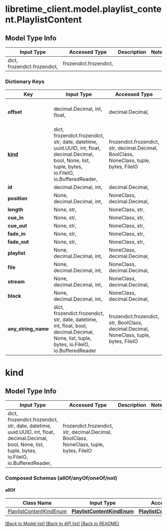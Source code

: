 # libretime_client.model.playlist_content.PlaylistContent

## Model Type Info
Input Type | Accessed Type | Description | Notes
------------ | ------------- | ------------- | -------------
dict, frozendict.frozendict,  | frozendict.frozendict,  |  | 

### Dictionary Keys
Key | Input Type | Accessed Type | Description | Notes
------------ | ------------- | ------------- | ------------- | -------------
**offset** | decimal.Decimal, int, float,  | decimal.Decimal,  |  | value must be a 64 bit float
**[kind](#kind)** | dict, frozendict.frozendict, str, date, datetime, uuid.UUID, int, float, decimal.Decimal, bool, None, list, tuple, bytes, io.FileIO, io.BufferedReader,  | frozendict.frozendict, str, decimal.Decimal, BoolClass, NoneClass, tuple, bytes, FileIO |  | 
**id** | decimal.Decimal, int,  | decimal.Decimal,  |  | 
**position** | None, decimal.Decimal, int,  | NoneClass, decimal.Decimal,  |  | [optional] 
**length** | None, str,  | NoneClass, str,  |  | [optional] 
**cue_in** | None, str,  | NoneClass, str,  |  | [optional] 
**cue_out** | None, str,  | NoneClass, str,  |  | [optional] 
**fade_in** | None, str,  | NoneClass, str,  |  | [optional] 
**fade_out** | None, str,  | NoneClass, str,  |  | [optional] 
**playlist** | None, decimal.Decimal, int,  | NoneClass, decimal.Decimal,  |  | [optional] 
**file** | None, decimal.Decimal, int,  | NoneClass, decimal.Decimal,  |  | [optional] 
**stream** | None, decimal.Decimal, int,  | NoneClass, decimal.Decimal,  |  | [optional] 
**block** | None, decimal.Decimal, int,  | NoneClass, decimal.Decimal,  |  | [optional] 
**any_string_name** | dict, frozendict.frozendict, str, date, datetime, int, float, bool, decimal.Decimal, None, list, tuple, bytes, io.FileIO, io.BufferedReader | frozendict.frozendict, str, BoolClass, decimal.Decimal, NoneClass, tuple, bytes, FileIO | any string name can be used but the value must be the correct type | [optional]

# kind

## Model Type Info
Input Type | Accessed Type | Description | Notes
------------ | ------------- | ------------- | -------------
dict, frozendict.frozendict, str, date, datetime, uuid.UUID, int, float, decimal.Decimal, bool, None, list, tuple, bytes, io.FileIO, io.BufferedReader,  | frozendict.frozendict, str, decimal.Decimal, BoolClass, NoneClass, tuple, bytes, FileIO |  | 

### Composed Schemas (allOf/anyOf/oneOf/not)
#### allOf
Class Name | Input Type | Accessed Type | Description | Notes
------------- | ------------- | ------------- | ------------- | -------------
[PlaylistContentKindEnum](PlaylistContentKindEnum.md) | [**PlaylistContentKindEnum**](PlaylistContentKindEnum.md) | [**PlaylistContentKindEnum**](PlaylistContentKindEnum.md) |  | 

[[Back to Model list]](../../README.md#documentation-for-models) [[Back to API list]](../../README.md#documentation-for-api-endpoints) [[Back to README]](../../README.md)


